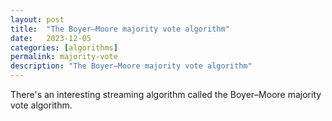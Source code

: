 ```yaml
---
layout: post
title:  "The Boyer–Moore majority vote algorithm"
date:   2023-12-05
categories: [algorithms]
permalink: majority-vote
description: "The Boyer–Moore majority vote algorithm"
---
```


There's an interesting streaming algorithm called the Boyer–Moore majority vote algorithm.